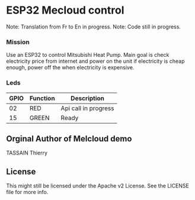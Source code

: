 # ESP32 Mecloud control
Note: Translation from Fr to En in progress.
Note: Code still in progress.

### Mission
Use an ESP32 to control Mitsubishi Heat Pump. Main goal is check electricity price from internet and power on the unit if electricity is cheap enough, power off the when electricity is expensive. 

### Leds

| GPIO | Function | Description |
| --- | ----------- | ----------- |
| 02 | RED | Api call in progress |
| 15 | GREEN | Ready |


## Orginal Author of Melcloud demo

TASSAIN Thierry

## License

This might still be licensed under the Apache v2 License. See the LICENSE file for more info.
